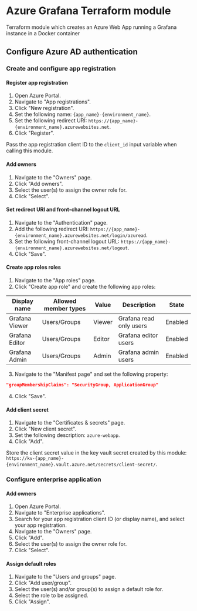 # Azure Grafana Terraform module

Terraform module which creates an Azure Web App running a Grafana instance in a Docker container

## Configure Azure AD authentication

### Create and configure app registration

#### Register app registration

1) Open Azure Portal.
2) Navigate to "App registrations".
3) Click "New registration".
4) Set the following name: `{app_name}-{environment_name}`.
5) Set the following redirect URI: `https://{app_name}-{environment_name}.azurewebsites.net`.
6) Click "Register".

Pass the app registration client ID to the `client_id` input variable when calling this module.

#### Add owners

1) Navigate to the "Owners" page.
2) Click "Add owners".
3) Select the user(s) to assign the owner role for.
4) Click "Select".

#### Set redirect URI and front-channel logout URL

1) Navigate to the "Authentication" page.
2) Add the following redirect URI: `https://{app_name}-{environment_name}.azurewebsites.net/login/azuread`.
3) Set the following front-channel logout URL: `https://{app_name}-{environment_name}.azurewebsites.net/logout`.
4) Click "Save".

#### Create app roles roles

1) Navigate to the "App roles" page.
2) Click "Create app role" and create the following app roles:

| Display name   | Allowed member types | Value  | Description             | State   |
| -------------- | -------------------- | ------ | ----------------------- | ------- |
| Grafana Viewer | Users/Groups         | Viewer | Grafana read only users | Enabled |
| Grafana Editor | Users/Groups         | Editor | Grafana editor users    | Enabled |
| Grafana Admin  | Users/Groups         | Admin  | Grafana admin users     | Enabled |

3) Navigate to the "Manifest page" and set the following property:

```json
"groupMembershipClaims": "SecurityGroup, ApplicationGroup"
```

4) Click "Save".

#### Add client secret

1) Navigate to the "Certificates & secrets" page.
2) Click "New client secret".
3) Set the following description: `azure-webapp`.
4) Click "Add".

Store the client secret value in the key vault secret created by this module: `https://kv-{app_name}-{environment_name}.vault.azure.net/secrets/client-secret/`.

### Configure enterprise application

#### Add owners

1) Open Azure Portal.
2) Navigate to "Enterprise applications".
3) Search for your app registration client ID (or display name), and select your app registration.
4) Navigate to the "Owners" page.
5) Click "Add".
6) Select the user(s) to assign the owner role for.
7) Click "Select".

#### Assign default roles

1) Navigate to the "Users and groups" page.
2) Click "Add user/group".
3) Select the user(s) and/or group(s) to assign a default role for.
4) Select the role to be assigned.
5) Click "Assign".
